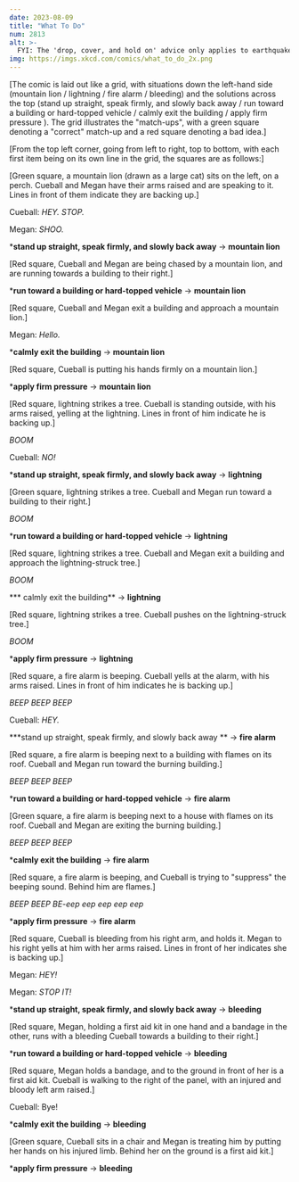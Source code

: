```yaml
---
date: 2023-08-09
title: "What To Do"
num: 2813
alt: >-
  FYI: The 'drop, cover, and hold on' advice only applies to earthquakes. If you encounter a mountain lion, you should absolutely not drop to the ground, crawl under it, and hold on to one of its legs.
img: https://imgs.xkcd.com/comics/what_to_do_2x.png
---
```

[The comic is laid out like a grid, with situations down the left-hand side (mountain lion / lightning / fire alarm / bleeding) and the solutions across the top (stand up straight, speak firmly, and slowly back away / run toward a building or hard-topped vehicle / calmly exit the building / apply firm pressure ). The grid illustrates the "match-ups", with a green square denoting a "correct" match-up and a red square denoting a bad idea.]

[From the top left corner, going from left to right, top to bottom, with each first item being on its own line in the grid, the squares are as follows:]

[Green square, a mountain lion (drawn as a large cat) sits on the left, on a perch. Cueball and Megan have their arms raised and are speaking to it. Lines in front of them indicate they are backing up.]

Cueball: *HEY. STOP.*

Megan: *SHOO.*

\***stand up straight, speak firmly, and slowly back away** -> **mountain lion**

[Red square, Cueball and Megan are being chased by a mountain lion, and are running towards a building to their right.]

\***run toward a building or hard-topped vehicle** -> **mountain lion**

[Red square, Cueball and Megan exit a building and approach a mountain lion.]

Megan: *Hello.*

\***calmly exit the building** -> **mountain lion**

[Red square, Cueball is putting his hands firmly on a mountain lion.]

\***apply firm pressure** -> **mountain lion**

[Red square, lightning strikes a tree. Cueball is standing outside, with his arms raised, yelling at the lightning. Lines in front of him indicate he is backing up.]

*BOOM*

Cueball: *NO!*

\***stand up straight, speak firmly, and slowly back away** -> **lightning**

[Green square, lightning strikes a tree. Cueball and Megan run toward a building to their right.]

*BOOM*

\***run toward a building or hard-topped vehicle** -> **lightning**

[Red square, lightning strikes a tree. Cueball and Megan exit a building and approach the lightning-struck tree.]

*BOOM*

\*** calmly exit the building** -> **lightning**

[Red square, lightning strikes a tree. Cueball pushes on the lightning-struck tree.]

*BOOM*

\***apply firm pressure** -> **lightning**

[Red square, a fire alarm is beeping. Cueball yells at the alarm, with his arms raised. Lines in front of him indicates he is backing up.]

*BEEP BEEP BEEP*

Cueball: *HEY.*

\***stand up straight, speak firmly, and slowly back away ** -> **fire alarm**

[Red square, a fire alarm is beeping next to a building with flames on its roof. Cueball and Megan run toward the burning building.]

*BEEP BEEP BEEP*

\***run toward a building or hard-topped vehicle** -> **fire alarm**

[Green square, a fire alarm is beeping next to a house with flames on its roof. Cueball and Megan are exiting the burning building.]

*BEEP BEEP BEEP*

\***calmly exit the building** -> **fire alarm**

[Red square, a fire alarm is beeping, and Cueball is trying to "suppress" the beeping sound. Behind him are flames.]

*BEEP BEEP BE-eep eep eep eep eep*

\***apply firm pressure** -> **fire alarm**

[Red square, Cueball is bleeding from his right arm, and holds it. Megan to his right yells at him with her arms raised. Lines in front of her indicates she is backing up.]

Megan: *HEY!*

Megan: *STOP IT!*

\***stand up straight, speak firmly, and slowly back away** -> **bleeding**

[Red square, Megan, holding a first aid kit in one hand and a bandage in the other, runs with a bleeding Cueball towards a building to their right.]

\***run toward a building or hard-topped vehicle** -> **bleeding**

[Red square, Megan holds a bandage, and to the ground in front of her is a first aid kit. Cueball is walking to the right of the panel, with an injured and bloody left arm raised.]

Cueball: Bye!

\***calmly exit the building** -> **bleeding**

[Green square, Cueball sits in a chair and Megan is treating him by putting her hands on his injured limb. Behind her on the ground is a first aid kit.]

\***apply firm pressure** -> **bleeding**